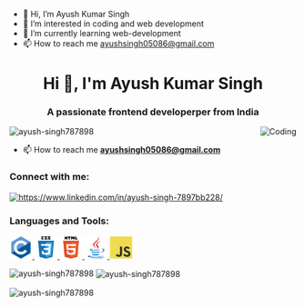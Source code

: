 - 👋 Hi, I’m Ayush Kumar Singh
- 👀 I’m interested in coding and web development
- 🌱 I’m currently learning web-development
- 📫 How to reach me ayushsingh05086@gmail.com



<h1 align="center">Hi 👋, I'm Ayush Kumar Singh</h1>
<h3 align="center">A passionate frontend developerper from India</h3>
<img align="right" alt="Coding" widht="400px src="https://media.istockphoto.com/id/932559358/photo/silhouette-of-virtual-human-on-circuit-pattern-technology-3d-illustration.jpg?s=612x612&w=0&k=20&c=nIlIze3WtyNN6kZZpWFL3oRSycHFTugUCNxRFEBkOYw=">

<p align="left"> <img src="https://komarev.com/ghpvc/?username=ayush-singh787898&label=Profile%20views&color=0e75b6&style=flat" alt="ayush-singh787898" /> </p>

- 📫 How to reach me **ayushsingh05086@gmail.com**

<h3 align="left">Connect with me:</h3>
<p align="left">
<a href="https://linkedin.com/in/https://www.linkedin.com/in/ayush-singh-7897bb228/" target="blank"><img align="center" src="https://raw.githubusercontent.com/rahuldkjain/github-profile-readme-generator/master/src/images/icons/Social/linked-in-alt.svg" alt="https://www.linkedin.com/in/ayush-singh-7897bb228/" height="30" width="40" /></a>
</p>

<h3 align="left">Languages and Tools:</h3>
<p align="left"> <a href="https://www.cprogramming.com/" target="_blank" rel="noreferrer"> <img src="https://raw.githubusercontent.com/devicons/devicon/master/icons/c/c-original.svg" alt="c" width="40" height="40"/> </a> <a href="https://www.w3schools.com/css/" target="_blank" rel="noreferrer"> <img src="https://raw.githubusercontent.com/devicons/devicon/master/icons/css3/css3-original-wordmark.svg" alt="css3" width="40" height="40"/> </a> <a href="https://www.w3.org/html/" target="_blank" rel="noreferrer"> <img src="https://raw.githubusercontent.com/devicons/devicon/master/icons/html5/html5-original-wordmark.svg" alt="html5" width="40" height="40"/> </a> <a href="https://www.java.com" target="_blank" rel="noreferrer"> <img src="https://raw.githubusercontent.com/devicons/devicon/master/icons/java/java-original.svg" alt="java" width="40" height="40"/> </a> <a href="https://developer.mozilla.org/en-US/docs/Web/JavaScript" target="_blank" rel="noreferrer"> <img src="https://raw.githubusercontent.com/devicons/devicon/master/icons/javascript/javascript-original.svg" alt="javascript" width="40" height="40"/> </a> </p>

<p><img align="left" src="https://github-readme-stats.vercel.app/api/top-langs?username=ayush-singh787898&show_icons=true&locale=en&layout=compact" alt="ayush-singh787898" /></p>

<p>&nbsp;<img align="center" src="https://github-readme-stats.vercel.app/api?username=ayush-singh787898&show_icons=true&locale=en" alt="ayush-singh787898" /></p>

<p><img align="center" src="https://github-readme-streak-stats.herokuapp.com/?user=ayush-singh787898&" alt="ayush-singh787898" /></p>
